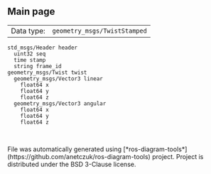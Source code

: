 <!--
File was automatically generated using 'ros-diagram-tools' project.
Project is distributed under the BSD 3-Clause license.
-->

## Main page

|     |     |
| --- | --- |
| Data type: | `geometry_msgs/TwistStamped` |

```
std_msgs/Header header
  uint32 seq
  time stamp
  string frame_id
geometry_msgs/Twist twist
  geometry_msgs/Vector3 linear
    float64 x
    float64 y
    float64 z
  geometry_msgs/Vector3 angular
    float64 x
    float64 y
    float64 z


```


</br>
File was automatically generated using [*ros-diagram-tools*](https://github.com/anetczuk/ros-diagram-tools) project.
Project is distributed under the BSD 3-Clause license.
